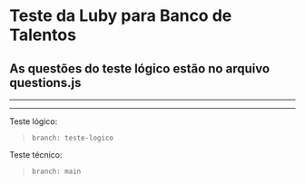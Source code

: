 # Teste da Luby para Banco de Talentos
## As questões do teste lógico estão no arquivo questions.js

<hr><hr>

Teste lógico:

> `branch: teste-logico`

Teste técnico:

> `branch: main`
